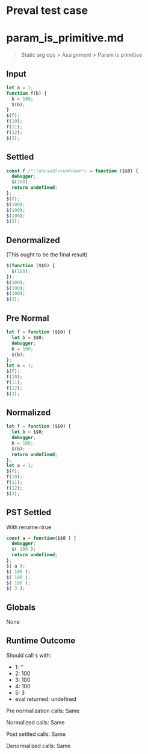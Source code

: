 # Preval test case

# param_is_primitive.md

> Static arg ops > Assignment > Param is primitive

## Input

`````js filename=intro
let a = 1;
function f(b) {
  b = 100;
  $(b);
}
$(f);
f(10);
f(11);
f(12);
$(3);
`````

## Settled


`````js filename=intro
const f /*:(unused)=>unknown*/ = function ($$0) {
  debugger;
  $(100);
  return undefined;
};
$(f);
$(100);
$(100);
$(100);
$(3);
`````

## Denormalized
(This ought to be the final result)

`````js filename=intro
$(function ($$0) {
  $(100);
});
$(100);
$(100);
$(100);
$(3);
`````

## Pre Normal


`````js filename=intro
let f = function ($$0) {
  let b = $$0;
  debugger;
  b = 100;
  $(b);
};
let a = 1;
$(f);
f(10);
f(11);
f(12);
$(3);
`````

## Normalized


`````js filename=intro
let f = function ($$0) {
  let b = $$0;
  debugger;
  b = 100;
  $(b);
  return undefined;
};
let a = 1;
$(f);
f(10);
f(11);
f(12);
$(3);
`````

## PST Settled
With rename=true

`````js filename=intro
const a = function($$0 ) {
  debugger;
  $( 100 );
  return undefined;
};
$( a );
$( 100 );
$( 100 );
$( 100 );
$( 3 );
`````

## Globals

None

## Runtime Outcome

Should call `$` with:
 - 1: '<function>'
 - 2: 100
 - 3: 100
 - 4: 100
 - 5: 3
 - eval returned: undefined

Pre normalization calls: Same

Normalized calls: Same

Post settled calls: Same

Denormalized calls: Same
